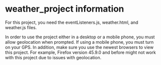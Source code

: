 # weather_project information
For this project, you need the eventListeners.js, weather.html, and weather.js files.

In order to use the project either in a desktop or a mobile phone, you must allow geolocation when prompted. If using a mobile phone, you must turn on your GPS. In addition, make sure you use the newest browsers to view this project. For example, Firefox version 45.9.0 and before might not work with this project due to issues with geolocation.
